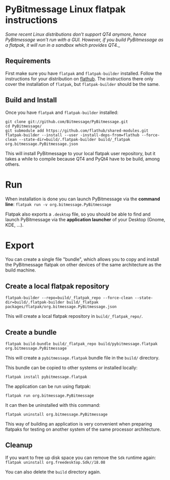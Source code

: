 # PyBitmessage Linux flatpak instructions
_Some recent Linux distributions don't support QT4 anymore, hence PyBitmessage
won't run with a GUI. However, if you build PyBitmessage as a flatpak, it will
run in a sandbox which provides QT4.__

## Requirements
First make sure you have `flatpak` and `flatpak-builder` installed. Follow the
instructions for your distribution on [flathub](https://flatpak.org/setup/). The
instructions there only cover the installation of `flatpak`, but 
`flatpak-builder` should be the same.

## Build and Install
Once you have `flatpak` and `flatpak-builder` installed:
```
git clone git://github.com/Bitmessage/PyBitmessage.git
cd PyBitmessage/
git submodule add https://github.com/flathub/shared-modules.git
flatpak-builder --install --user -install-deps-from=flathub --force-clean --state-dir=build/.flatpak-builder build/_flatpak org.bitmessage.PyBitmessage.json
```
This will install PyBitmessage to your local flatpak user repository, but it 
takes a while to compile because QT4 and PyQt4 have to be build, among others.

# Run
When installation is done you can launch PyBitmessage via the **command line**:
`flatpak run -v org.bitmessage.PyBitmessage`

Flatpak also exports a `.desktop` file, so you should be able to find and launch
PyBitmessage via the **application launcher** of your Desktop (Gnome, KDE, ...).

# Export
You can create a single file "bundle", which allows you to copy and install the
PyBitmessage flatpak on other devices of the same architecture as the build machine.

## Create a local flatpak repository
```
flatpak-builder --repo=build/_flatpak_repo --force-clean --state-dir=build/.flatpak-builder build/_flatpak packages/flatpak/org.bitmessage.PyBitmessage.json
```
This will create a local flatpak repository in `build/_flatpak_repo/`.

## Create a bundle
```
flatpak build-bundle build/_flatpak_repo build/pybitmessage.flatpak org.bitmessage.PyBitmessage
```
This will create a `pybitmessage.flatpak` bundle file in the `build/` directory. 

This bundle can be copied to other systems or installed locally:
```
flatpak install pybitmessage.flatpak
```

The application can be run using flatpak:
```
flatpak run org.bitmessage.PyBitmessage
```

It can then be uninstalled with this command:
```
flatpak uninstall org.bitmessage.PyBitmessage
```

This way of building an application is very convenient when preparing flatpaks
for testing on another system of the same processor architecture.

## Cleanup
If you want to free up disk space you can remove the `Sdk` runtime again:
`flatpak uninstall org.freedesktop.Sdk//18.08`

You can also delete the `build` directory again.
